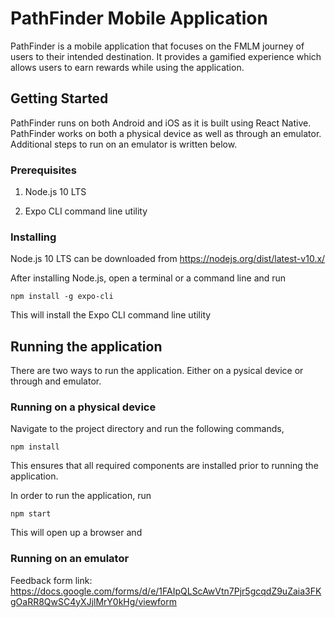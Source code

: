 # PathFinder Mobile Application

PathFinder is a mobile application that focuses on the FMLM journey of users to their intended destination. It provides a gamified experience which allows users to earn rewards while using the application.

## Getting Started

PathFinder runs on both Android and iOS as it is built using React Native. PathFinder works on both a physical device as well as through an emulator. Additional steps to run on an emulator is written below. 


### Prerequisites


1. Node.js 10 LTS

2. Expo CLI command line utility


### Installing

Node.js 10 LTS can be downloaded from https://nodejs.org/dist/latest-v10.x/

After installing Node.js, open a terminal or a command line and run

```
npm install -g expo-cli
```

This will install the Expo CLI command line utility

## Running the application

There are two ways to run the application. Either on a pysical device or through and emulator.


### Running on a physical device

Navigate to the project directory and run the following commands,


```
npm install 
```

This ensures that all required components are installed prior to running the application. 

In order to run the application, run

```
npm start 
```

This will open up a browser and 

### Running on an emulator



Feedback form link:
https://docs.google.com/forms/d/e/1FAIpQLScAwVtn7Pjr5gcqdZ9uZaia3FKgOaRR8QwSC4yXJjlMrY0kHg/viewform
